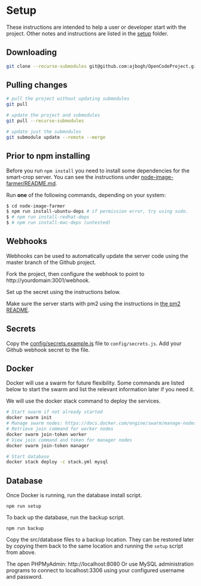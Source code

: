 # Setup

These instructions are intended to help a user or developer start with the project. Other notes and instructions are listed in the [setup](setup) folder.

## Downloading

```bash
git clone --recurse-submodules git@github.com:ajbogh/OpenCodeProject.git
```

## Pulling changes

```bash
# pull the project without updating submodules
git pull

# update the project and submodules
git pull --recurse-submodules

# update just the submodules
git submodule update --remote --merge
```

## Prior to npm installing

Before you run `npm install` you need to install some dependencies for the smart-crop server. You can see the instructions under [node-image-farmer/README.md](node-image-farmer/README.md).

Run **one** of the following commands, depending on your system:

```bash
$ cd node-image-farmer
$ npm run install-ubuntu-deps # if permission error, try using sudo.
$ # npm run install-redhat-deps
$ # npm run install-mac-deps (untested)
```

## Webhooks

Webhooks can be used to automatically update the server code using the master branch of the Github project.

Fork the project, then configure the webhook to point to http://yourdomain:3001/webhook.

Set up the secret using the instructions below.

Make sure the server starts with pm2 using the instructions in [the pm2 README](setup/pm2/README.md).

## Secrets

Copy the [config/secrets.example.js](config/secrets.example.js) file to `config/secrets.js`. Add your Github webhook secret to the file.

## Docker

Docker will use a swarm for future flexibility. Some commands are listed below to start the swarm and list the relevant information later if you need it.

We will use the docker stack command to deploy the services.

```bash
# Start swarm if not already started
docker swarm init
# Manage swarm nodes: https://docs.docker.com/engine/swarm/manage-nodes/
# Retrieve join command for worker nodes 
docker swarm join-token worker
# View join command and token for manager nodes
docker swarm join-token manager

# Start database
docker stack deploy -c stack.yml mysql
```

## Database

Once Docker is running, run the database install script.

```
npm run setup
```

To back up the database, run the backup script.

```
npm run backup
```

Copy the src/database files to a backup location. They can be restored later by copying them back to the same location and running the `setup` script from above.


The open PHPMyAdmin: http://localhost:8080
Or use MySQL administration programs to connect to localhost:3306 using your configured username and password.
